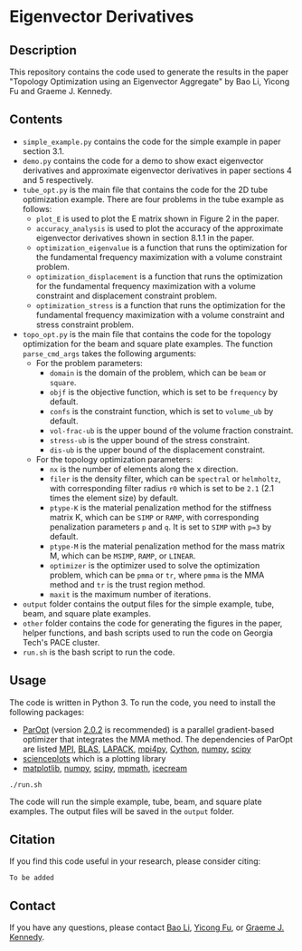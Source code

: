 # Eigenvector Derivatives

## Description
This repository contains the code used to generate the results in the paper "Topology Optimization using an Eigenvector Aggregate" by Bao Li, Yicong Fu and Graeme J. Kennedy. 

## Contents
- `simple_example.py` contains the code for the simple example in paper section 3.1.
- `demo.py` contains the code for a demo to show exact eigenvector derivatives and approximate eigenvector derivatives in paper sections 4 and 5 respectively.
- `tube_opt.py` is the main file that contains the code for the 2D tube optimization example. There are four problems in the tube example as follows:
  - `plot_E` is used to plot the E matrix shown in Figure 2 in the paper.
  - `accuracy_analysis` is used to plot the accuracy of the approximate eigenvector derivatives shown in section 8.1.1 in the paper.
  - `optimization_eigenvalue` is a function that runs the optimization for the fundamental frequency maximization with a volume constraint problem.
  - `optimization_displacement` is a function that runs the optimization for the fundamental frequency maximization with a volume constraint and displacement constraint problem.
  - `optimization_stress` is a function that runs the optimization for the fundamental frequency maximization with a volume constraint and stress constraint problem.
- `topo_opt.py` is the main file that contains the code for the topology optimization for the beam and square plate examples. The function `parse_cmd_args` takes the following arguments:
  - For the problem parameters:
    - `domain` is the domain of the problem, which can be `beam` or `square`.
    - `objf` is the objective function, which is set to be `frequency` by default.
    - `confs` is the constraint function, which is set to `volume_ub` by default.
    - `vol-frac-ub` is the upper bound of the volume fraction constraint.
    - `stress-ub` is the upper bound of the stress constraint.
    - `dis-ub` is the upper bound of the displacement constraint.
  - For the topology optimization parameters:
    - `nx` is the number of elements along the x direction.
    - `filer` is the density filter, which can be `spectral` or `helmholtz`, with corresponding filter radius `r0` which is set to be `2.1` (2.1 times the element size) by default.
    - `ptype-K` is the material penalization method for the stiffness matrix K, which can be `SIMP` or `RAMP`, with corresponding penalization parameters `p` and `q`. It is set to `SIMP` with `p=3` by default.
    - `ptype-M` is the material penalization method for the mass matrix M, which can be `MSIMP`, `RAMP`, or `LINEAR`.
    - `optimizer` is the optimizer used to solve the optimization problem, which can be `pmma` or `tr`, where `pmma` is the MMA method and `tr` is the trust region method.
    - `maxit` is the maximum number of iterations.
- `output` folder contains the output files for the simple example, tube, beam, and square plate examples.
- `other` folder contains the code for generating the figures in the paper, helper functions, and bash scripts used to run the code on Georgia Tech's PACE cluster.
- `run.sh` is the bash script to run the code.

## Usage
The code is written in Python 3. To run the code, you need to install the following packages:
- [ParOpt](https://github.com/smdogroup/paropt) (version [2.0.2](https://github.com/smdogroup/paropt/tree/v2.0.2) is recommended) is a parallel gradient-based optimizer that integrates the MMA method. The dependencies of ParOpt are listed [MPI](https://www.open-mpi.org/), [BLAS](http://www.netlib.org/blas/), [LAPACK](http://www.netlib.org/lapack/), [mpi4py](https://mpi4py.readthedocs.io/en/stable/), [Cython](https://cython.org/), [numpy](https://numpy.org/), [scipy](https://www.scipy.org/)
- [scienceplots](https://github.com/garrettj403/SciencePlots) which is a plotting library
- [matplotlib](https://matplotlib.org/), [numpy](https://numpy.org/), [scipy](https://www.scipy.org/), [mpmath](http://mpmath.org/), [icecream](https://github.com/gruns/icecream)
```
./run.sh
```
The code will run the simple example, tube, beam, and square plate examples. The output files will be saved in the `output` folder.

## Citation
If you find this code useful in your research, please consider citing:
```
To be added
```

## Contact
If you have any questions, please contact [Bao Li](libao@gatech.edu), [Yicong Fu](aaronfu@gatech.edu), or [Graeme J. Kennedy](graeme.kennedy@aerospace.gatech.edu).

